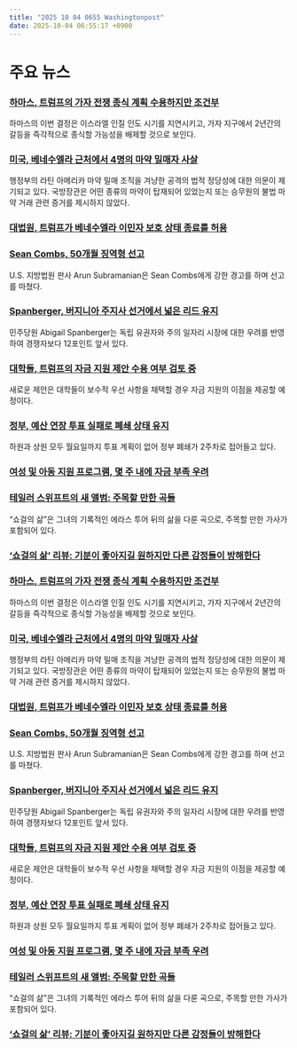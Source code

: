 ```yaml
---
title: "2025 10 04 0655 Washingtonpost"
date: 2025-10-04 06:55:17 +0900
---
```


# 주요 뉴스

### [하마스, 트럼프의 가자 전쟁 종식 계획 수용하지만 조건부](https://www.washingtonpost.com/world/2025/10/03/hamas-gaza-peace-ceasefire-deal/)
하마스의 이번 결정은 이스라엘 인질 인도 시기를 지연시키고, 가자 지구에서 2년간의 갈등을 즉각적으로 종식할 가능성을 배제할 것으로 보인다.

### [미국, 베네수엘라 근처에서 4명의 마약 밀매자 사살](https://www.washingtonpost.com/national-security/2025/10/03/hegseth-venezuela-drug-strike/)
행정부의 라틴 아메리카 마약 밀매 조직을 겨냥한 공격의 법적 정당성에 대한 의문이 제기되고 있다. 국방장관은 어떤 종류의 마약이 탑재되어 있었는지 또는 승무원의 불법 마약 거래 관련 증거를 제시하지 않았다.

### [대법원, 트럼프가 베네수엘라 이민자 보호 상태 종료를 허용](https://www.washingtonpost.com/politics/2025/10/03/supreme-court-temporary-protected-status/)

### [Sean Combs, 50개월 징역형 선고](https://www.washingtonpost.com/entertainment/music/2025/10/03/diddy-sentencing-sean-combs-prison-court-hearing/)
U.S. 지방법원 판사 Arun Subramanian은 Sean Combs에게 강한 경고를 하며 선고를 마쳤다.

### [Spanberger, 버지니아 주지사 선거에서 넓은 리드 유지](https://www.washingtonpost.com/dc-md-va/2025/10/03/virginia-election-poll-spanberger-earle-sears/)
민주당원 Abigail Spanberger는 독립 유권자와 주의 일자리 시장에 대한 우려를 반영하여 경쟁자보다 12포인트 앞서 있다.

### [대학들, 트럼프의 자금 지원 제안 수용 여부 검토 중](https://www.washingtonpost.com/education/2025/10/03/trump-administration-college-funding-compact/)
새로운 제안은 대학들이 보수적 우선 사항을 채택할 경우 자금 지원의 이점을 제공할 예정이다.

### [정부, 예산 연장 투표 실패로 폐쇄 상태 유지](https://www.washingtonpost.com/business/2025/10/03/shutdown-bipartisan-talks-funding-bills/)
하원과 상원 모두 월요일까지 투표 계획이 없어 정부 폐쇄가 2주차로 접어들고 있다.

### [여성 및 아동 지원 프로그램, 몇 주 내에 자금 부족 우려](https://www.washingtonpost.com/politics/2025/10/03/wic-government-shutdown-2025-funding-run-out/)

### [테일러 스위프트의 새 앨범: 주목할 만한 곡들](https://www.washingtonpost.com/entertainment/2025/10/03/taylor-swift-life-of-a-showgirl/)
“쇼걸의 삶”은 그녀의 기록적인 에라스 투어 뒤의 삶을 다룬 곡으로, 주목할 만한 가사가 포함되어 있다.

### [‘쇼걸의 삶’ 리뷰: 기분이 좋아지길 원하지만 다른 감정들이 방해한다](https://www.washingtonpost.com/entertainment/music/2025/10/03/taylor-swift-life-showgirl-review/)

### [하마스, 트럼프의 가자 전쟁 종식 계획 수용하지만 조건부](https://www.washingtonpost.com/world/2025/10/03/hamas-gaza-peace-ceasefire-deal/)
하마스의 이번 결정은 이스라엘 인질 인도 시기를 지연시키고, 가자 지구에서 2년간의 갈등을 즉각적으로 종식할 가능성을 배제할 것으로 보인다.

### [미국, 베네수엘라 근처에서 4명의 마약 밀매자 사살](https://www.washingtonpost.com/national-security/2025/10/03/hegseth-venezuela-drug-strike/)
행정부의 라틴 아메리카 마약 밀매 조직을 겨냥한 공격의 법적 정당성에 대한 의문이 제기되고 있다. 국방장관은 어떤 종류의 마약이 탑재되어 있었는지 또는 승무원의 불법 마약 거래 관련 증거를 제시하지 않았다.

### [대법원, 트럼프가 베네수엘라 이민자 보호 상태 종료를 허용](https://www.washingtonpost.com/politics/2025/10/03/supreme-court-temporary-protected-status/)

### [Sean Combs, 50개월 징역형 선고](https://www.washingtonpost.com/entertainment/music/2025/10/03/diddy-sentencing-sean-combs-prison-court-hearing/)
U.S. 지방법원 판사 Arun Subramanian은 Sean Combs에게 강한 경고를 하며 선고를 마쳤다.

### [Spanberger, 버지니아 주지사 선거에서 넓은 리드 유지](https://www.washingtonpost.com/dc-md-va/2025/10/03/virginia-election-poll-spanberger-earle-sears/)
민주당원 Abigail Spanberger는 독립 유권자와 주의 일자리 시장에 대한 우려를 반영하여 경쟁자보다 12포인트 앞서 있다.

### [대학들, 트럼프의 자금 지원 제안 수용 여부 검토 중](https://www.washingtonpost.com/education/2025/10/03/trump-administration-college-funding-compact/)
새로운 제안은 대학들이 보수적 우선 사항을 채택할 경우 자금 지원의 이점을 제공할 예정이다.

### [정부, 예산 연장 투표 실패로 폐쇄 상태 유지](https://www.washingtonpost.com/business/2025/10/03/shutdown-bipartisan-talks-funding-bills/)
하원과 상원 모두 월요일까지 투표 계획이 없어 정부 폐쇄가 2주차로 접어들고 있다.

### [여성 및 아동 지원 프로그램, 몇 주 내에 자금 부족 우려](https://www.washingtonpost.com/politics/2025/10/03/wic-government-shutdown-2025-funding-run-out/)

### [테일러 스위프트의 새 앨범: 주목할 만한 곡들](https://www.washingtonpost.com/entertainment/2025/10/03/taylor-swift-life-of-a-showgirl/)
“쇼걸의 삶”은 그녀의 기록적인 에라스 투어 뒤의 삶을 다룬 곡으로, 주목할 만한 가사가 포함되어 있다.

### [‘쇼걸의 삶’ 리뷰: 기분이 좋아지길 원하지만 다른 감정들이 방해한다](https://www.washingtonpost.com/entertainment/music/2025/10/03/taylor-swift-life-showgirl-review/)